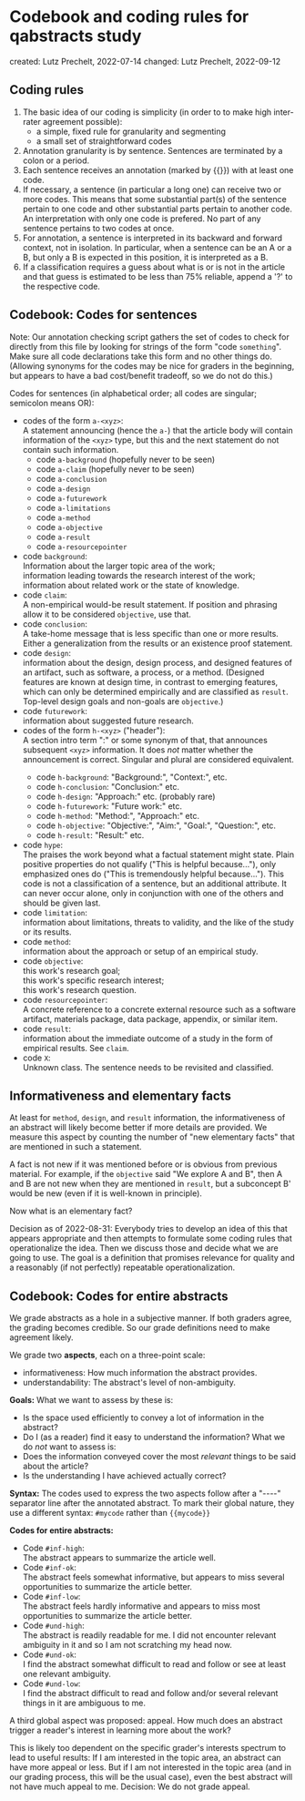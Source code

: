 # Codebook and coding rules for qabstracts study

created: Lutz Prechelt, 2022-07-14
changed: Lutz Prechelt, 2022-09-12


## Coding rules

1. The basic idea of our coding is simplicity (in order to
   to make high inter-rater agreement possible):
   - a simple, fixed rule for granularity and segmenting
   - a small set of straightforward codes
2. Annotation granularity is by sentence.
   Sentences are terminated by a colon or a period.
3. Each sentence receives an annotation
   (marked by {{}}) with at least one code.
4. If necessary, a sentence (in particular a long one) can
   receive two or more codes.
   This means that some substantial part(s) of the sentence pertain to one code
   and other substantial parts pertain to another code.
   An interpretation with only one code is prefered.
   No part of any sentence pertains to two codes at once.
5. For annotation, a sentence is interpreted in its 
   backward and forward context, not in isolation.
   In particular, when a sentence can be an A or a B, but only a B is expected
   in this position, it is interpreted as a B.
6. If a classification requires a guess about what is or is not in 
   the article and that guess is estimated to be less than 75% reliable,
   append a '?' to the respective code.


## Codebook: Codes for sentences

Note: Our annotation checking script gathers the set of codes to check
for directly from this file by looking for strings of the form
"code `something`".
Make sure all code declarations take this form and no other things do.
(Allowing synonyms for the codes may be nice for graders in the beginning,
but appears to have a bad cost/benefit tradeoff, so we do not do this.)

Codes for sentences (in alphabetical order; all codes are singular; 
semicolon means OR):
- codes of the form `a-<xyz>`:  
  A statement announcing (hence the `a-`) that the article body will 
  contain information of the `<xyz>` type, 
  but this and the next statement do not contain such information.
  - code `a-background` (hopefully never to be seen)
  - code `a-claim` (hopefully never to be seen)
  - code `a-conclusion`
  - code `a-design`
  - code `a-futurework`
  - code `a-limitations`
  - code `a-method`
  - code `a-objective`
  - code `a-result`
  - code `a-resourcepointer`
- code `background`:  
  Information about the larger topic area of the work;  
  information leading towards the research interest of the work;  
  information about related work or the state of knowledge.  
- code `claim`:  
  A non-empirical would-be result statement.
  If position and phrasing allow it to be considered `objective`, use that.
- code `conclusion`:  
  A take-home message that is less specific than one or more results.
  Either a generalization from the results or an existence proof statement.
- code `design`:  
  information about the design, design process, and designed features of 
  an artifact, such as software, a process, or a method.
  (Designed features are known at design time, in contrast to emerging features,
  which can only be determined empirically and are classified as `result`.
  Top-level design goals and non-goals are `objective`.)
- code `futurework`:  
  information about suggested future research.
- codes of the form `h-<xyz>` ("header"):  
  A section intro term "<Xyz>:" or some synonym of that,
  that announces subsequent `<xyz>` information.
  It does _not_ matter whether the announcement is correct.
  Singular and plural are considered equivalent.
  - code `h-background`: "Background:", "Context:", etc.
  - code `h-conclusion`: "Conclusion:" etc.
  - code `h-design`: "Approach:" etc. (probably rare)
  - code `h-futurework`: "Future work:" etc.
  - code `h-method`: "Method:", "Approach:" etc.
  - code `h-objective`: "Objective:", "Aim:", "Goal:", "Question:", etc.
  - code `h-result`: "Result:" etc.
- code `hype`:  
  The praises the work beyond what a factual statement might state.
  Plain positive properties do not qualify ("This is helpful because..."),
  only emphasized ones do ("This is tremendously helpful because...").
  This code is not a classification of a sentence, but an additional attribute.
  It can never occur alone, only in conjunction with one of the others and
  should be given last.
- code `limitation`:  
  information about limitations, threats to validity, and the like
  of the study or its results.
- code `method`:  
  information about the approach or setup of an empirical study.
- code `objective`:  
  this work's research goal;  
  this work's specific research interest;  
  this work's research question.  
- code `resourcepointer`:  
  A concrete reference to a concrete external resource such as 
  a software artifact, materials package, data package, appendix,
  or similar item.
- code `result`:  
  information about the immediate outcome of a study in the form of
  empirical results. See `claim`.
- code `X`:  
  Unknown class. The sentence needs to be revisited and classified.


## Informativeness and elementary facts

At least for `method`, `design`, and `result` information, the informativeness
of an abstract will likely become better if more details are provided.
We measure this aspect by counting the number of "new elementary facts"
that are mentioned in such a statement.

A fact is not new if it was mentioned before or is obvious from 
previous material.
For example, if the `objective` said "We explore A and B",
then A and B are not new when they are mentioned in `result`,
but a subconcept B' would be new (even if it is well-known in principle).

Now what is an elementary fact?

Decision as of 2022-08-31:
Everybody tries to develop an idea of this that appears appropriate
and then attempts to formulate some coding rules that operationalize the idea.
Then we discuss those and decide what we are going to use.
The goal is a definition that promises relevance for quality
and a reasonably (if not perfectly) repeatable operationalization.


## Codebook: Codes for entire abstracts

We grade abstracts as a hole in a subjective manner.
If both graders agree, the grading becomes credible.
So our grade definitions need to make agreement likely.

We grade two **aspects**, each on a three-point scale:
- informativeness: How much information the abstract provides.
- understandability: The abstract's level of non-ambiguity.

**Goals:** What we want to assess by these is: 
- Is the space used efficiently to convey a lot of information in the abstract?
- Do I (as a reader) find it easy to understand the information?
What we do _not_ want to assess is:
- Does the information conveyed cover the most _relevant_ things to be said
  about the article?
- Is the understanding I have achieved actually correct?

**Syntax:** The codes used to express the two aspects follow after 
a "----" separator line after the annotated abstract.
To mark their global nature, they use a different syntax:
`#mycode` rather than `{{mycode}}`

**Codes for entire abstracts:**
- Code `#inf-high`:  
  The abstract appears to summarize the article well.
- Code `#inf-ok`:  
  The abstract feels somewhat informative, but 
  appears to miss several opportunities to summarize the article better.
- Code `#inf-low`:  
  The abstract feels hardly informative and 
  appears to miss most opportunities to summarize the article better.
- Code `#und-high`:  
  The abstract is readily readable for me. 
  I did not encounter relevant ambiguity in it and so 
  I am not scratching my head now.
- Code `#und-ok`:  
  I find the abstract somewhat difficult to read and follow 
  or see at least one relevant ambiguity.
- Code `#und-low`:  
  I find the abstract difficult to read and follow and/or 
  several relevant things in it are ambiguous to me.
  
A third global aspect was proposed: appeal.
How much does an abstract trigger a reader's interest in learning 
more about the work?

This is likely too dependent on the specific grader's interests spectrum
to lead to useful results: If I am interested in the topic area,
an abstract can have more appeal or less.
But if I am not interested in the topic area (and in our grading process,
this will be the usual case), even the best abstract will not have 
much appeal to me.
Decision: We do not grade appeal.
